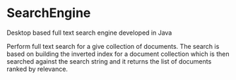 # SearchEngine
Desktop based full text search engine developed in Java

Perform full text search for a give collection of documents.
The search is based on building the inverted index for a document collection which is then searched against the search string
and it returns the list of documents ranked by relevance.
